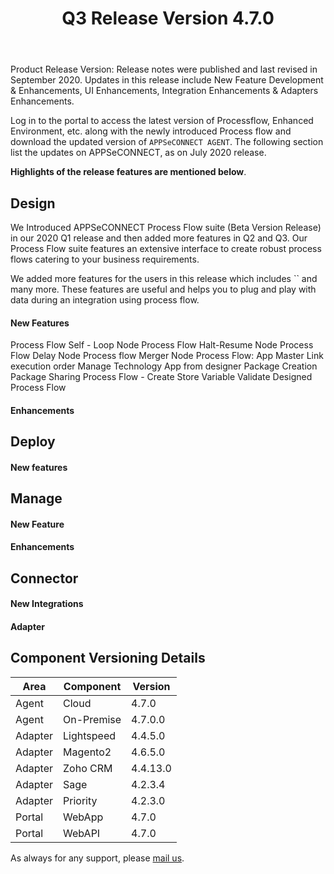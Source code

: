 ﻿---
title: "Q3 Release Version 4.7.0"
toc: true
tag: developers
category: "release-notes"
menus: 
    2020Release:
        title: "Q2 V 4.7.0"
        weight: 3
        icon: fa fa-wpexplorer
        identifier: Q3Release
---
Product Release Version: 
Release notes were published and last revised in September 2020. 
Updates in this release include New Feature Development & Enhancements, UI Enhancements, 
Integration Enhancements & Adapters Enhancements.
     
Log in to the portal to access the latest version of Processflow, Enhanced Environment, etc. 
along with the newly introduced Process flow and download the updated version of 
`APPSeCONNECT AGENT`. The following section list the updates on APPSeCONNECT, as on July 2020 release.  

**Highlights of the release features are mentioned below**.

## Design

We Introduced APPSeCONNECT Process Flow suite (Beta Version Release) in our 2020 Q1 release and then
added more features in Q2 and Q3. Our Process Flow suite features an extensive interface to create 
robust process flows catering to your business requirements.   

We added more features for the users in  this release which includes `` and many more. These features are useful and helps 
you to plug and play with data during an integration using process flow.     

#### New Features 
 
Process Flow Self - Loop Node
Process Flow Halt-Resume Node
Process Flow Delay Node
Process flow Merger Node
Process Flow: App Master
Link execution order
Manage Technology App from designer
Package Creation
Package Sharing
Process Flow - Create Store Variable
Validate Designed Process Flow

#### Enhancements


## Deploy


#### New features



## Manage 

#### New Feature



#### Enhancements 

## Connector

#### New Integrations

 

#### Adapter  

  
 
## Component Versioning Details

|Area|Component|Version|
|---|---|----|
|Agent|Cloud|4.7.0|
|Agent|On-Premise|4.7.0.0|
|Adapter|Lightspeed|4.4.5.0|
|Adapter|Magento2|4.6.5.0|
|Adapter|Zoho CRM|4.4.13.0|
|Adapter|Sage|4.2.3.4|
|Adapter|Priority|4.2.3.0|
|Portal|WebApp|4.7.0|
|Portal|WebAPI|4.7.0|

As always for any support, please [mail us](support@appseconnect.com).



